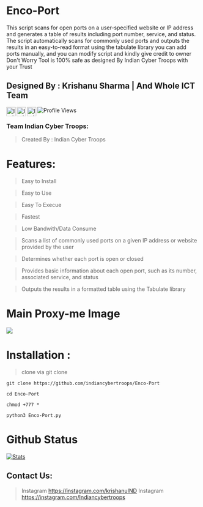 # Enco-Port
This script scans for open ports on a user-specified website or IP address and generates a table of results including port number, service, and status. The script automatically scans for commonly used ports and outputs the results in an easy-to-read format using the tabulate library
you can add ports manually, and you can modify script and kindly give credit to owner 
 Don't Worry Tool is 100% safe as designed By Indian Cyber Troops with your Trust

## Designed By : Krishanu Sharma | And Whole ICT Team
<p>
 <a href="https://www.youtube.com/c/indiancybertroops">
    <img align="left" alt="Indian Cyber Troops YouTube" width="24px" src="https://cdn.jsdelivr.net/npm/simple-icons@3.2.0/icons/youtube.svg" />
  </a>
    <a href="https://instagram.com/indiancybertroops">
    <img align="left" alt="Indian Cyber Troops Instagram" width="24px" src="https://cdn.jsdelivr.net/npm/simple-icons@3.2.0/icons/instagram.svg" />
  </a>
     <a href="https://t.me/indiancybertroops">
    <img align="left" alt="Indian Cyber Troops Telegram" width="24px" src="https://cdn.jsdelivr.net/npm/simple-icons@3.2.0/icons/telegram.svg" />
  </a>

</p>
   
   ![Profile Views](https://hits.seeyoufarm.com/api/count/incr/badge.svg?url=https://github.com/indiancybertroopsy/&title=Profile%20Views)


### Team Indian Cyber Troops:
>Created By : Indian Cyber Troops

# Features:
>Easy to Install

>Easy to Use

>Easy To Execue

>Fastest 

>Low Bandwith/Data Consume

>Scans a list of commonly used ports on a given IP address or website provided by the user

>Determines whether each port is open or closed

>Provides basic information about each open port, such as its number, associated service, and status

>Outputs the results in a formatted table using the Tabulate library

# Main Proxy-me Image
![](#.png)
# Installation :
> clone via git clone

```
git clone https://github.com/indiancybertroops/Enco-Port
```
```
cd Enco-Port
```
```
chmod +777 *
```
```
python3 Enco-Port.py
```



# Github Status
[![Stats](https://github-stats-alpha.vercel.app/api/?username=indiancybertroops&cc=fff&tc=DF7431&ic=DF7431 "Stats")](https://github.com/indiancybertroops "Stats")<br>

## Contact Us: 


>Instagram
https://instagram.com/krishanuIND
>Instagram
https://instagram.com/Indiancybertroops
